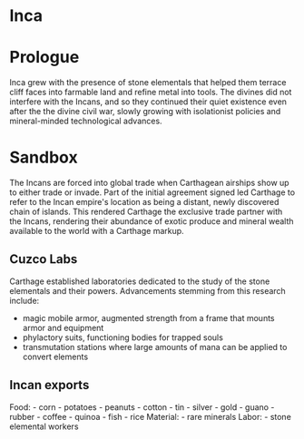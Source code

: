 # Inca

# Prologue

Inca grew with the presence of stone elementals that helped them terrace cliff faces into farmable land and refine metal into tools. The divines did not interfere with the Incans, and so they continued their quiet existence even after the the divine civil war, slowly growing with isolationist policies and mineral-minded technological advances.

# Sandbox

The Incans are forced into global trade when Carthagean airships show up to either trade or invade. Part of the initial agreement signed led Carthage to refer to the Incan empire's location as being a distant, newly discovered chain of islands. This rendered Carthage the exclusive trade partner with the Incans, rendering their abundance of exotic produce and mineral wealth available to the world with a Carthage markup. 

## Cuzco Labs
Carthage established laboratories dedicated to the study of the stone elementals and their powers. Advancements stemming from this research include: 
- magic mobile armor, augmented strength from a frame that mounts armor and equipment
- phylactory suits, functioning bodies for trapped souls
- transmutation stations where large amounts of mana can be applied to convert elements

## Incan exports
Food:
    - corn
    - potatoes
    - peanuts
    - cotton
    - tin
    - silver
    - gold
    - guano
    - rubber
    - coffee
    - quinoa
    - fish
    - rice
Material:
    - rare minerals
Labor:
    - stone elemental workers